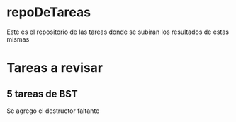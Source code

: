 # repoDeTareas
Este es el repositorio de las tareas donde se subiran los resultados de estas mismas

# Tareas a revisar
## 5 tareas de BST
Se agrego el destructor faltante
